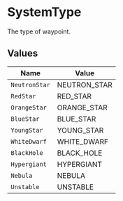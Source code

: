 # SystemType

The type of waypoint.


## Values

| Name          | Value         |
| ------------- | ------------- |
| `NeutronStar` | NEUTRON_STAR  |
| `RedStar`     | RED_STAR      |
| `OrangeStar`  | ORANGE_STAR   |
| `BlueStar`    | BLUE_STAR     |
| `YoungStar`   | YOUNG_STAR    |
| `WhiteDwarf`  | WHITE_DWARF   |
| `BlackHole`   | BLACK_HOLE    |
| `Hypergiant`  | HYPERGIANT    |
| `Nebula`      | NEBULA        |
| `Unstable`    | UNSTABLE      |
